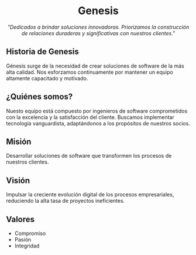 <div align="center"> <h1>Genesis</h1> </div>
<div align="center"> <em>"Dedicados a brindar soluciones innovadoras. Priorizamos la construcción de relaciones duraderas y significativas con nuestros clientes."</em></div>

<div> <h2>Historia de Genesis</h2> </div>
<div> Génesis surge de la necesidad de crear soluciones de software de la más alta calidad. Nos esforzamos continuamente por mantener un equipo altamente capacitado y motivado. </div>

<div> <h2>¿Quiénes somos?</h2> </div>
<div> Nuesto equipo está compuesto por ingenieros de software comprometidos con la excelencia y la satisfacción del cliente. Buscamos implementar tecnología vanguardista, adaptándonos a los propósitos de nuestros socios. </div>

<div> <h2>Misión</h2> </div>
<div>Desarrollar soluciones de software que transformen los procesos de nuestros clientes.</div>

<div> <h2>Visión</h2> </div>
<div>Impulsar la creciente evolución digital de los procesos empresariales, reduciendo la alta tasa de proyectos ineficientes.</div>

<div><h2>Valores</h2></div>
<ul>
  <li>Compromiso</li>
  <li>Pasión</li>
  <li>Integridad</li>
</ul>
